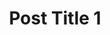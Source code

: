 ---
layout: post
categories: ["featured", "category 1"]
tags: ["tag 1"]
title: Post Title 1
featured_image: /assets/img/portfolio/02.jpg
---
